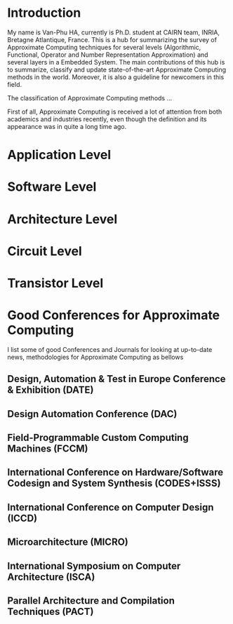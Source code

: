 # Introduction
My name is Van-Phu HA, currently is Ph.D. student at CAIRN team, INRIA, Bretagne Atlantique, France. This is a hub for summarizing the survey of Approximate Computing techniques for several levels (Algorithmic, Functional, Operator and Number Representation Approximation) and several layers in a Embedded System. The main contributions of this hub is to summarize, classify and update state-of-the-art Approximate Computing methods in the world. Moreover, it is also a guideline for newcomers in this field.

The classification of Approximate Computing methods ...

First of all, Approximate Computing is received a lot of attention from both academics and industries recently, even though the definition and its appearance was in quite a long time ago.
# Application Level

# Software Level

# Architecture Level

# Circuit Level

# Transistor Level

# Good Conferences for Approximate Computing 
I list some of good Conferences and Journals for looking at up-to-date news, methodologies for Approximate Computing as bellows
## Design, Automation & Test in Europe Conference & Exhibition (DATE)
## Design Automation Conference (DAC)
## Field-Programmable Custom Computing Machines (FCCM)
## International Conference on Hardware/Software Codesign and System Synthesis (CODES+ISSS)
## International Conference on Computer Design (ICCD)
## Microarchitecture (MICRO)
## International Symposium on Computer Architecture (ISCA)
## Parallel Architecture and Compilation Techniques (PACT)

